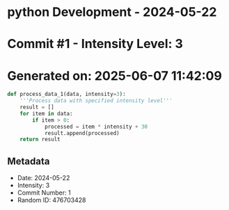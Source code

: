 ﻿# python Development - 2024-05-22
# Commit #1 - Intensity Level: 3
# Generated on: 2025-06-07 11:42:09
```python
def process_data_1(data, intensity=3):
    '''Process data with specified intensity level'''
    result = []
    for item in data:
        if item > 0:
            processed = item * intensity + 30
            result.append(processed)
    return result
```
## Metadata
- Date: 2024-05-22
- Intensity: 3
- Commit Number: 1
- Random ID: 476703428
